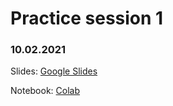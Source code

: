 # Practice session 1

### 10.02.2021

Slides: [Google Slides](https://docs.google.com/presentation/d/1PXxJhISDb6N_TSAgQ4bM2jTICMKxnujz3mAss4Ax204/edit?usp=sharing)

Notebook: [Colab](https://colab.research.google.com/drive/1bJZysuBFmZqAHmMm3sRJtuchaU62Q6UP?usp=sharing)
